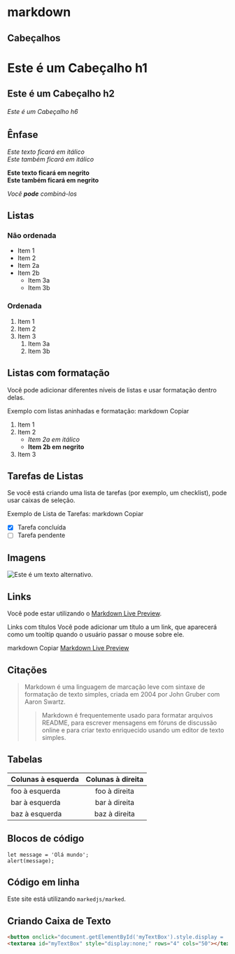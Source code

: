 # markdown

## Cabeçalhos

# Este é um Cabeçalho h1
## Este é um Cabeçalho h2
###### Este é um Cabeçalho h6

## Ênfase

*Este texto ficará em itálico*  
_Este também ficará em itálico_

**Este texto ficará em negrito**  
__Este também ficará em negrito__

_Você **pode** combiná-los_

## Listas

### Não ordenada

* Item 1
* Item 2
* Item 2a
* Item 2b
    * Item 3a
    * Item 3b

### Ordenada

1. Item 1
2. Item 2
3. Item 3
    1. Item 3a
    2. Item 3b

## Listas com formatação
Você pode adicionar diferentes níveis de listas e usar formatação dentro delas.

Exemplo com listas aninhadas e formatação:
markdown
Copiar
1. Item 1
2. Item 2
   * _Item 2a em itálico_
   * **Item 2b em negrito**
3. Item 3

## Tarefas de Listas
Se você está criando uma lista de tarefas (por exemplo, um checklist), pode usar caixas de seleção.

Exemplo de Lista de Tarefas:
markdown
Copiar
- [x] Tarefa concluída
- [ ] Tarefa pendente

## Imagens

![Este é um texto alternativo.](/image/sample.webp "Esta é uma imagem de exemplo.")

## Links

Você pode estar utilizando o [Markdown Live Preview](https://markdownlivepreview.com/).

Links com títulos
Você pode adicionar um título a um link, que aparecerá como um tooltip quando o usuário passar o mouse sobre ele.

markdown
Copiar
[Markdown Live Preview](https://markdownlivepreview.com/ "Clique para visualizar o Markdown ao vivo")

## Citações

> Markdown é uma linguagem de marcação leve com sintaxe de formatação de texto simples, criada em 2004 por John Gruber com Aaron Swartz.
>
>> Markdown é frequentemente usado para formatar arquivos README, para escrever mensagens em fóruns de discussão online e para criar texto enriquecido usando um editor de texto simples.

## Tabelas

| Colunas à esquerda | Colunas à direita |
| ------------------ |:----------------:|
| foo à esquerda     | foo à direita    |
| bar à esquerda     | bar à direita    |
| baz à esquerda     | baz à direita    |

## Blocos de código

```
let message = 'Olá mundo';
alert(message);
```

## Código em linha

Este site está utilizando `markedjs/marked`.

## Criando Caixa de Texto

```html
<button onclick="document.getElementById('myTextBox').style.display = 'block'">Clique para mostrar a caixa de texto</button>
<textarea id="myTextBox" style="display:none;" rows="4" cols="50"></textarea>
```
